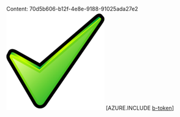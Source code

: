 Content: 70d5b606-b12f-4e8e-9188-91025ada27e2![image](88e8c4d7-50df-4b75-a9ba-eaba62df29f5.png)
[AZURE.INCLUDE [b-token](9cbad5ed-3712-4247-90ed-f1068088fed5.md)]

